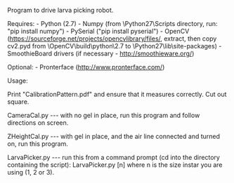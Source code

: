 Program to drive larva picking robot.

Requires:
	- Python (2.7)
	- Numpy (from \Python27\Scripts directory, run: "pip install numpy")
	- PySerial ("pip install pyserial")
	- OpenCV (https://sourceforge.net/projects/opencvlibrary/files/, extract, then copy cv2.pyd from \OpenCV\build\python\2.7 to \Python27\lib\site-packages)
	- SmoothieBoard drivers (if necessary - http://smoothieware.org/)

Optional:
	- Pronterface (http://www.pronterface.com/)

Usage:

Print "CalibrationPattern.pdf" and ensure that it measures correctly. Cut out square.

CameraCal.py   --- with no gel in place, run this program and follow directions on screen.

ZHeightCal.py  --- with gel in place, and the air line connected and turned on, run this program.

LarvaPicker.py --- run this from a command prompt (cd into the directory containing the script): LarvaPicker.py [n] where n is the size instar you are using (1, 2 or 3).

